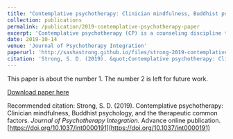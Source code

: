 ```yaml
---
title: "Contemplative psychotherapy: Clinician mindfulness, Buddhist psychology, and the therapeutic common factors."
collection: publications
permalink: /publication/2019-contemplative-psychotherapy-paper
excerpt: 'Contemplative psychotherapy (CP) is a counseling discipline that integrates psychotherapy training, clinician mindfulness, and Buddhism. This review articulates CP as developed at Naropa University, contextualizes its core concepts and practices with regard to the common therapeutic factors, and briefly reviews the Buddhist frameworks, theories of pathology, and interventions that characterize CP.'
date: 2019-10-14
venue: 'Journal of Psychotherapy Integration'
paperurl: 'http://sashastrong.github.io/files/strong-2019-contemplative-psychotherapy-and-the-common-factors.pdf'
citation: 'Strong, S. D. (2019). &quot;Contemplative psychotherapy: Clinician mindfulness, Buddhist psychology, and the therapeutic common factors.&quot; <i>Journal of Psychotherapy Integration</i>. Advance online publication. [https://doi.org/10.1037/int0000191](https://doi.org/10.1037/int0000191)'
---
```

This paper is about the number 1. The number 2 is left for future work.

[Download paper here](http://academicpages.github.io/files/paper1.pdf)

Recommended citation: Strong, S. D. (2019). Contemplative psychotherapy: Clinician mindfulness, Buddhist psychology, and the therapeutic common factors. <i>Journal of Psychotherapy Integration.</i> Advance online publication. [https://doi.org/10.1037/int0000191](https://doi.org/10.1037/int0000191)
